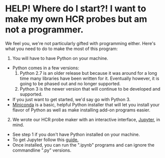# HELP! Where do I start?! I want to make my own HCR probes but am not a programmer.

We feel you, we're not particularly gifted with programming either. Here's what you need to do to make the most of this program:

1. You will have to have Python on your machine. 
  + Python comes in a few versions: 
    1. Python 2.7 is an older release but because it was around for a long time many libraries have been written for it. Eventually however, it is going to be phased out and no longer supported.
    2. Python 3 is the newer version that will continue to be developed and supported.
  + If you just want to get started, we'd say go with Python 3.
  + [Miniconda](https://docs.conda.io/en/latest/miniconda.html) is a basic, helpful Python installer that will let you install your flavor of Python as well as make installing add-on programs easier.

2. We wrote our HCR probe maker with an interactive interface, [Jupyter](https://jupyter.org/index.html), in mind.
  + See step 1 if you don't have Python installed on your machine.
  + To get Jupyter follow this [guide.](https://jupyterlab.readthedocs.io/en/stable/getting_started/installation.html)
  + Once installed, you can run the ".ipynb" programs and can ignore the commandline ".py" versions.
